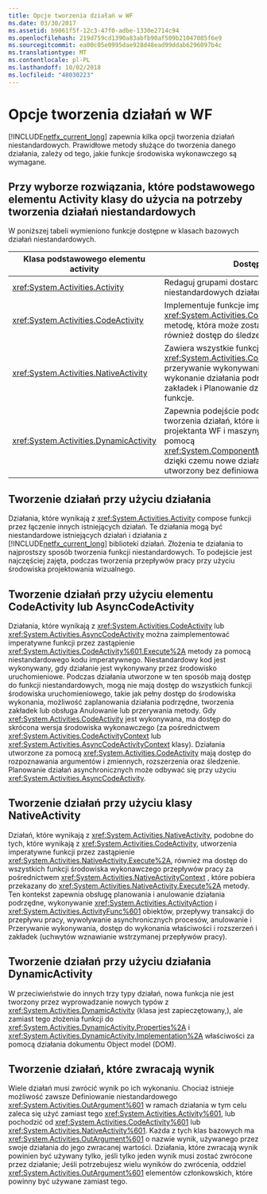 ```yaml
---
title: Opcje tworzenia działań w WF
ms.date: 03/30/2017
ms.assetid: b9061f5f-12c3-47f0-adbe-1330e2714c94
ms.openlocfilehash: 219d759cd1390a83abfb90af509b21047085f6e9
ms.sourcegitcommit: ea00c05e0995dae928d48ead99ddab6296097b4c
ms.translationtype: MT
ms.contentlocale: pl-PL
ms.lasthandoff: 10/02/2018
ms.locfileid: "48030223"
---
```

# <a name="activity-authoring-options-in-wf"></a>Opcje tworzenia działań w WF
[!INCLUDE[netfx_current_long](../../../includes/netfx-current-long-md.md)] zapewnia kilka opcji tworzenia działań niestandardowych. Prawidłowe metody służące do tworzenia danego działania, zależy od tego, jakie funkcje środowiska wykonawczego są wymagane.  
  
## <a name="deciding-which-base-activity-class-to-use-for-authoring-custom-activities"></a>Przy wyborze rozwiązania, które podstawowego elementu Activity klasy do użycia na potrzeby tworzenia działań niestandardowych  
 W poniższej tabeli wymieniono funkcje dostępne w klasach bazowych działań niestandardowych.  
  
|Klasa podstawowego elementu activity|Dostępne funkcje|  
|-------------------------|------------------------|  
|<xref:System.Activities.Activity>|Redaguj grupami dostarczane przez system i niestandardowych działań do działań złożonych.|  
|<xref:System.Activities.CodeActivity>|Implementuje funkcje imperatywnego, zapewniając <xref:System.Activities.CodeActivity%601.Execute%2A> metodę, która może zostać zastąpiona. Umożliwia również dostęp do śledzenia, zmienne i argumenty...|  
|<xref:System.Activities.NativeActivity>|Zawiera wszystkie funkcje <xref:System.Activities.CodeActivity>, a także Trwa przerywanie wykonywania działania, który anulował wykonanie działania podrzędne, korzystanie z zakładek i Planowanie działań, działanie akcje i funkcje.|  
|<xref:System.Activities.DynamicActivity>|Zapewnia podejście podobne do modelu DOM do tworzenia działań, które interfejsy za pomocą projektanta WF i maszyny czasu wykonywania za pomocą <xref:System.ComponentModel.ICustomTypeDescriptor>, dzięki czemu nowe działania, które ma zostać utworzony bez definiowania nowych typów.|  
  
## <a name="authoring-activities-using-activity"></a>Tworzenie działań przy użyciu działania  
 Działania, które wynikają z <xref:System.Activities.Activity> compose funkcji przez łączenie innych istniejących działań. Te działania mogą być niestandardowe istniejących działań i działania z [!INCLUDE[netfx_current_long](../../../includes/netfx-current-long-md.md)] biblioteki działań. Złożenia te działania to najprostszy sposób tworzenia funkcji niestandardowych. To podejście jest najczęściej zajęta, podczas tworzenia przepływów pracy przy użyciu środowiska projektowania wizualnego.  
  
## <a name="authoring-activities-using-codeactivity-or-asynccodeactivity"></a>Tworzenie działań przy użyciu elementu CodeActivity lub AsyncCodeActivity  
 Działania, które wynikają z <xref:System.Activities.CodeActivity> lub <xref:System.Activities.AsyncCodeActivity> można zaimplementować imperatywne funkcji przez zastąpienie <xref:System.Activities.CodeActivity%601.Execute%2A> metody za pomocą niestandardowego kodu imperatywnego. Niestandardowy kod jest wykonywany, gdy działanie jest wykonywany przez środowisko uruchomieniowe. Podczas działania utworzone w ten sposób mają dostęp do funkcji niestandardowych, mogą nie mają dostęp do wszystkich funkcji środowiska uruchomieniowego, takie jak pełny dostęp do środowiska wykonania, możliwość zaplanowania działania podrzędne, tworzenia zakładek lub obsługa Anulowanie lub przerywania metody. Gdy <xref:System.Activities.CodeActivity> jest wykonywana, ma dostęp do skrócona wersja środowiska wykonawczego (za pośrednictwem <xref:System.Activities.CodeActivityContext> lub <xref:System.Activities.AsyncCodeActivityContext> klasy). Działania utworzone za pomocą <xref:System.Activities.CodeActivity> mają dostęp do rozpoznawania argumentów i zmiennych, rozszerzenia oraz śledzenie. Planowanie działań asynchronicznych może odbywać się przy użyciu <xref:System.Activities.AsyncCodeActivity>.  
  
## <a name="authoring-activities-using-nativeactivity"></a>Tworzenie działań przy użyciu klasy NativeActivity  
 Działań, które wynikają z <xref:System.Activities.NativeActivity>, podobne do tych, które wynikają z <xref:System.Activities.CodeActivity>, utworzenia imperatywne funkcji przez zastąpienie <xref:System.Activities.NativeActivity.Execute%2A>, również ma dostęp do wszystkich funkcji środowiska wykonawczego przepływów pracy za pośrednictwem <xref:System.Activities.NativeActivityContext> , które pobiera przekazany do <xref:System.Activities.NativeActivity.Execute%2A> metody. Ten kontekst zapewnia obsługę planowania i anulowanie działania podrzędne, wykonywanie <xref:System.Activities.ActivityAction> i <xref:System.Activities.ActivityFunc%601> obiektów, przepływy transakcji do przepływu pracy, wywoływanie asynchronicznych procesów, anulowanie i Przerywanie wykonywania, dostęp do wykonania właściwości i rozszerzeń i zakładek (uchwytów wznawianie wstrzymanej przepływów pracy).  
  
## <a name="authoring-activities-using-dynamicactivity"></a>Tworzenie działań przy użyciu działania DynamicActivity  
 W przeciwieństwie do innych trzy typy działań, nowa funkcja nie jest tworzony przez wyprowadzanie nowych typów z <xref:System.Activities.DynamicActivity> (klasa jest zapieczętowany,), ale zamiast tego złożenia funkcji do <xref:System.Activities.DynamicActivity.Properties%2A> i <xref:System.Activities.DynamicActivity.Implementation%2A> właściwości za pomocą działania dokumentu Object model (DOM).  
  
## <a name="authoring-activities-that-return-a-result"></a>Tworzenie działań, które zwracają wynik  
 Wiele działań musi zwrócić wynik po ich wykonaniu. Chociaż istnieje możliwość zawsze Definiowanie niestandardowego <xref:System.Activities.OutArgument%601> w ramach działania w tym celu zaleca się użyć zamiast tego <xref:System.Activities.Activity%601>, lub pochodzić od <xref:System.Activities.CodeActivity%601> lub <xref:System.Activities.NativeActivity%601>. Każda z tych klas bazowych ma <xref:System.Activities.OutArgument%601> o nazwie wynik, używanego przez swoje działania do jego zwracanej wartości. Działania, które zwracają wynik powinien być używany tylko, jeśli tylko jeden wynik musi zostać zwrócone przez działanie; Jeśli potrzebujesz wielu wyników do zwrócenia, oddziel <xref:System.Activities.OutArgument%601> elementów członkowskich, które powinny być używane zamiast tego.
